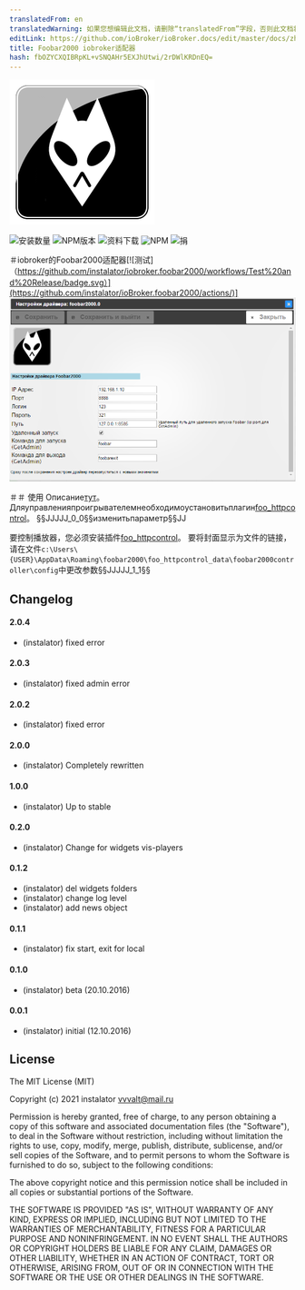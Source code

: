 ```yaml
---
translatedFrom: en
translatedWarning: 如果您想编辑此文档，请删除“translatedFrom”字段，否则此文档将再次自动翻译
editLink: https://github.com/ioBroker/ioBroker.docs/edit/master/docs/zh-cn/adapterref/iobroker.foobar2000/README.md
title: Foobar2000 iobroker适配器
hash: fbOZYCXQIBRpKL+vSNQAHr5EXJhUtwi/2rDWlKRDnEQ=
---
```

![标识](../../../en/adapterref/iobroker.foobar2000/admin/foobar2000.png)

![安装数量](http://iobroker.live/badges/foobar2000-stable.svg)
![NPM版本](https://img.shields.io/npm/v/iobroker.foobar2000.svg)
![资料下载](https://img.shields.io/npm/dm/iobroker.foobar2000.svg)
![NPM](https://nodei.co/npm/iobroker.foobar2000.png?downloads=true)
![捐](https://img.shields.io/badge/Donate-PayPal-green.svg)

＃iobroker的Foobar2000适配器[![测试]（https://github.com/instalator/iobroker.foobar2000/workflows/Test%20and%20Release/badge.svg）](https://github.com/instalator/ioBroker.foobar2000/actions/)]
![管理员设置。](../../../en/adapterref/iobroker.foobar2000/admin/admin.png)

＃＃ 使用
Описание[тут](http://blog.instalator.ru/archives/541)。
Дляуправленияпроигрывателемнеобходимоустановитьплагин[foo_httpcontrol](https://bitbucket.org/oblikoamorale/foo_httpcontrol/downloads/)。
§§JJJJJ_0_0§§изменитьпараметр§§JJ

要控制播放器，您必须安装插件[foo_httpcontrol](https://bitbucket.org/oblikoamorale/foo_httpcontrol/downloads/)。
要将封面显示为文件的链接，请在文件```c:\Users\{USER}\AppData\Roaming\foobar2000\foo_httpcontrol_data\foobar2000controller\config```中更改参数§§JJJJJ_1_1§§

## Changelog

#### 2.0.4
* (instalator) fixed error

#### 2.0.3
* (instalator) fixed admin error

#### 2.0.2
* (instalator) fixed error

#### 2.0.0
* (instalator) Completely rewritten

#### 1.0.0
* (instalator) Up to stable

#### 0.2.0
* (instalator) Change for widgets vis-players

#### 0.1.2
* (instalator) del widgets folders
* (instalator) change log level
* (instalator) add news object

#### 0.1.1
* (instalator) fix start, exit for local

#### 0.1.0
* (instalator) beta (20.10.2016)

#### 0.0.1
* (instalator) initial (12.10.2016)

## License
The MIT License (MIT)

Copyright (c) 2021 instalator <vvvalt@mail.ru>

Permission is hereby granted, free of charge, to any person obtaining a copy
of this software and associated documentation files (the "Software"), to deal
in the Software without restriction, including without limitation the rights
to use, copy, modify, merge, publish, distribute, sublicense, and/or sell
copies of the Software, and to permit persons to whom the Software is
furnished to do so, subject to the following conditions:

The above copyright notice and this permission notice shall be included in all
copies or substantial portions of the Software.

THE SOFTWARE IS PROVIDED "AS IS", WITHOUT WARRANTY OF ANY KIND, EXPRESS OR
IMPLIED, INCLUDING BUT NOT LIMITED TO THE WARRANTIES OF MERCHANTABILITY,
FITNESS FOR A PARTICULAR PURPOSE AND NONINFRINGEMENT. IN NO EVENT SHALL THE
AUTHORS OR COPYRIGHT HOLDERS BE LIABLE FOR ANY CLAIM, DAMAGES OR OTHER
LIABILITY, WHETHER IN AN ACTION OF CONTRACT, TORT OR OTHERWISE, ARISING FROM,
OUT OF OR IN CONNECTION WITH THE SOFTWARE OR THE USE OR OTHER DEALINGS IN THE
SOFTWARE.